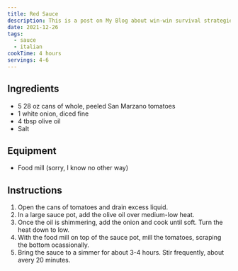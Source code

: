 ```yaml
---
title: Red Sauce
description: This is a post on My Blog about win-win survival strategies.
date: 2021-12-26
tags:
  - sauce
  - italian
cookTime: 4 hours
servings: 4-6
---
```


## Ingredients
- 5 28 oz cans of whole, peeled San Marzano tomatoes
- 1 white onion, diced fine
- 4 tbsp olive oil
- Salt

## Equipment
- Food mill (sorry, I know no other way)

## Instructions
1. Open the cans of tomatoes and drain excess liquid.
2. In a large sauce pot, add the olive oil over medium-low heat.
3. Once the oil is shimmering, add the onion and cook until soft. Turn the heat down to low.
4. With the food mill on top of the sauce pot, mill the tomatoes, scraping the bottom ocassionally.
5. Bring the sauce to a simmer for about 3-4 hours. Stir frequently, about avery 20 minutes.
